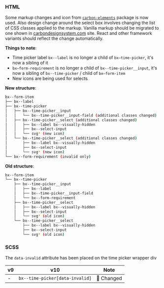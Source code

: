 ### HTML

Some markup changes and icon from
[`carbon-elements`](https://github.com/IBM/carbon-elements) package is now used.
Also design change around the select box involves changing the list of CSS
classes applied to the markup. Vanilla markup should be migrated to one shown in
[carbondesignsystem.com](https://next.carbondesignsystem.com/components/date-picker/code)
site. React and other framework variants should reflect the change
automatically.

**Things to note**:

- Time picker label `bx--label` is no longer a child of `bx—time-picker`, it's
  now a sibling of it
- `bx—form-requirement` is no longer a child of `bx--time-picker__input`, it's
  now a sibling of `bx--time-picker` / child of `bx—form-item`
- New icons are being used for selects

**New structure**:

```bash
bx--form-item
├── bx--label
├── bx--time-picker
│   ├── bx--time-picker__input
│   │   └── bx--time-picker__input-field (additional classes changed)
│   ├── bx--time-picker__select (additional classes changed)
│   │   ├── bx--label bx--visually-hidden
│   │   ├── bx--select-input
│   │   └── svg* (new icon)
│   └── bx--time-picker__select (additional classes changed)
│       ├── bx--label bx--visually-hidden
│       ├── bx--select-input
│       └── svg* (new icon)
└── bx--form-requirement (invalid only)
```

**Old structure**:

```bash
bx--form-item
└── bx--time-picker
    ├── bx--time-picker__input
    │   ├── bx--label
    │   ├── bx--time-picker__input-field
    │   └── bx--form-requirement
    ├── bx--time-picker__select
    │   ├── bx--label bx--visually-hidden
    │   ├── bx--select-input
    │   └── svg* (old icon)
    └── bx--time-picker__select
        ├── bx--label bx--visually-hidden
        ├── bx--select-input
        └── svg* (old icon)
```

### SCSS

The `data-invalid` attribute has been placed on the time picker wrapper div

| v9  | v10                             | Note           |
| --- | ------------------------------- | -------------- |
| -   | `bx--time-picker[data-invalid]` | :eyes: Changed |

